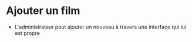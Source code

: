 # Ajouter un film
- L'administrateur peut ajouter un nouveau à travers une interface qui lui est propre